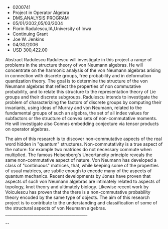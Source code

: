 
* 0200741
* Project in Operator Algebra
* DMS,ANALYSIS PROGRAM
* 05/01/2002,05/03/2004
* Florin Radulescu,IA,University of Iowa
* Continuing Grant
* Joe W. Jenkins
* 04/30/2006
* USD 300,422.00

Abstract Radulescu Radulescu will investigate in this project a range of
problems in the structure theory of von Neumann algebras. He will concentrate on
the harmonic analysis of the von Neumann algebras arising in connection with
discrete groups, free probability and in deformation quantization theory. The
goal is to determine the structure of the von Neumann algebras that reflect the
properties of non commutative probability, and to relate this structure to the
representation theory of Lie groups and their discrete subgroups. Radulescu
intends to investigate the problem of characterizing the factors of discrete
groups by computing their invariants, using ideas of Murray and von Neumann,
related to the fundamental groups of such an algebra, the set of all index
values for subfactors or the structure of convex sets of non-commutative
moments. He will investigate also Connes embedding conjecture via tensor
products on operator algebras.

The aim of this research is to discover non-commutative aspects of the real word
hidden in "quantum" structures. Non-commutativity is a true aspect of the
nature: for example two matrices do not necessary commute when multiplied. The
famous Heisenberg's Uncertaneity principle reveals the same non-commutative
aspect of nature. Von Neumann has developed a class of "continuous" matrices,
that, while keeping some of the properties of usual matrices, are subtle enough
to encode many of the aspects of quantum mechanics. Recent developments by Jones
have proven that aspects of such von Neumann algebras are intimately related to
aspects of topology, knot theory and ultimately biology. Likewise recent work by
Voiculescu has proven that the there is a non-commutative probability theory
encoded by the same type of objects. The aim of this research project is to
contribute to the understanding and classification of some of the structural
aspects of von Neumann algebras. _________________________________________

>

--
